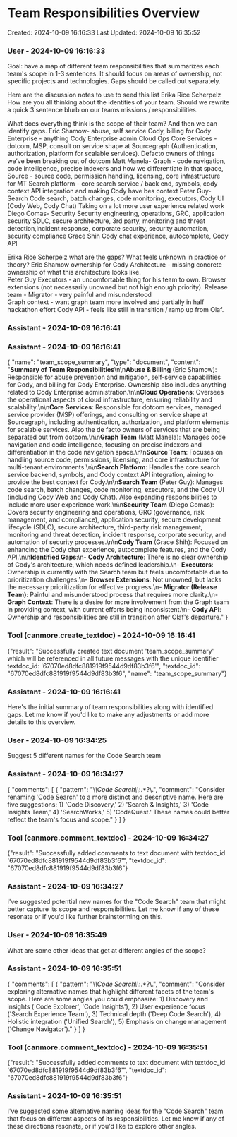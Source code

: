 # Team Responsibilities Overview

Created: 2024-10-09 16:16:33
Last Updated: 2024-10-09 16:35:52

### User - 2024-10-09 16:16:33

Goal: have a map of different team responsibilities that summarizes each team's scope in 1-3 sentences. It should focus on areas of ownership, not specific projects and technologies. Gaps should be called out separately.

Here are the discussion notes to use to seed this list
Erika Rice Scherpelz How are you all thinking about the identities of your team. Should we rewrite a quick 3 sentence blurb on our teams missions / responsibilities. 

What does everything think is the scope of their team? And then we can identify gaps. 
Eric Shamow- abuse, self service Cody, billing for Cody Enterprise - anything Cody Enterprise admin 
Cloud Ops 
Core Services - dotcom, MSP, consult on service shape at Sourcegraph (Authentication, authorization, platform for scalable services). Defacto owners of things we’ve been breaking out of dotcom
Matt Manela- 
Graph - code navigation, code intelligence, precise indexers and how we differentiate in that space, 
Source - source code, permission handling, licensing, core infrastructure for MT 
Search platform - core search service / back end, symbols, cody context API integration and making Cody have bes context 
Peter Guy- Search 
Code search, batch changes, code monitoring, executors, Cody UI (Cody Web, Cody Chat)
Taking on a lot more user experience related work
Diego Comas- Security
Security engineering, operations, GRC, application security SDLC, secure architecture, 3rd party, monitoring and threat detection,incident response, corporate security, security automation, security compliance 
Grace Shih 
Cody chat experience, autocomplete, Cody API 

Erika Rice Scherpelz what are the gaps? What feels unknown in practice or theory?
Eric Shamow ownership for Cody Architecture - missing concrete ownership of what this architecture looks like.    
Peter Guy Executors - an uncomfortable thing for his team to own. Browser extensions (not necessarily unowned but not high enough priority). 
Release team - Migrator - very painful and misunderstood  
Graph context - want graph team more involved and partially in half hackathon effort 
Cody API - feels like still in transition / ramp up from Olaf.

### Assistant - 2024-10-09 16:16:41



### Assistant - 2024-10-09 16:16:41

{
  "name": "team_scope_summary",
  "type": "document",
  "content": "**Summary of Team Responsibilities**\n\n**Abuse & Billing** (Eric Shamow): Responsible for abuse prevention and mitigation, self-service capabilities for Cody, and billing for Cody Enterprise. Ownership also includes anything related to Cody Enterprise administration.\n\n**Cloud Operations**: Oversees the operational aspects of cloud infrastructure, ensuring reliability and scalability.\n\n**Core Services**: Responsible for dotcom services, managed service provider (MSP) offerings, and consulting on service shape at Sourcegraph, including authentication, authorization, and platform elements for scalable services. Also the de facto owners of services that are being separated out from dotcom.\n\n**Graph Team** (Matt Manela): Manages code navigation and code intelligence, focusing on precise indexers and differentiation in the code navigation space.\n\n**Source Team**: Focuses on handling source code, permissions, licensing, and core infrastructure for multi-tenant environments.\n\n**Search Platform**: Handles the core search service backend, symbols, and Cody context API integration, aiming to provide the best context for Cody.\n\n**Search Team** (Peter Guy): Manages code search, batch changes, code monitoring, executors, and the Cody UI (including Cody Web and Cody Chat). Also expanding responsibilities to include more user experience work.\n\n**Security Team** (Diego Comas): Covers security engineering and operations, GRC (governance, risk management, and compliance), application security, secure development lifecycle (SDLC), secure architecture, third-party risk management, monitoring and threat detection, incident response, corporate security, and automation of security processes.\n\n**Cody Team** (Grace Shih): Focused on enhancing the Cody chat experience, autocomplete features, and the Cody API.\n\n**Identified Gaps**:\n- **Cody Architecture**: There is no clear ownership of Cody's architecture, which needs defined leadership.\n- **Executors**: Ownership is currently with the Search team but feels uncomfortable due to prioritization challenges.\n- **Browser Extensions**: Not unowned, but lacks the necessary prioritization for effective progress.\n- **Migrator (Release Team)**: Painful and misunderstood process that requires more clarity.\n- **Graph Context**: There is a desire for more involvement from the Graph team in providing context, with current efforts being inconsistent.\n- **Cody API**: Ownership and responsibilities are still in transition after Olaf's departure."
}

### Tool (canmore.create_textdoc) - 2024-10-09 16:16:41

{"result": "Successfully created text document 'team_scope_summary' which will be referenced in all future messages with the unique identifier textdoc_id: '67070ed8dfc881919f9544d9df83b3f6'", "textdoc_id": "67070ed8dfc881919f9544d9df83b3f6", "name": "team_scope_summary"}

### Assistant - 2024-10-09 16:16:41

Here's the initial summary of team responsibilities along with identified gaps. Let me know if you'd like to make any adjustments or add more details to this overview.

### User - 2024-10-09 16:34:25

Suggest 5 different names for the Code Search team

### Assistant - 2024-10-09 16:34:27

{
  "comments": [
    {
      "pattern": "\\*\\*Code Search\\*\\*:.*?\\.",
      "comment": "Consider renaming 'Code Search' to a more distinct and descriptive name. Here are five suggestions: 1) 'Code Discovery,' 2) 'Search & Insights,' 3) 'Code Insights Team,' 4) 'SearchWorks,' 5) 'CodeQuest.' These names could better reflect the team's focus and scope."
    }
  ]
}

### Tool (canmore.comment_textdoc) - 2024-10-09 16:34:27

{"result": "Successfully added comments to text document with textdoc_id '67070ed8dfc881919f9544d9df83b3f6'", "textdoc_id": "67070ed8dfc881919f9544d9df83b3f6"}

### Assistant - 2024-10-09 16:34:27

I've suggested potential new names for the "Code Search" team that might better capture its scope and responsibilities. Let me know if any of these resonate or if you'd like further brainstorming on this.

### User - 2024-10-09 16:35:49

What are some other ideas that get at different angles of the scope?

### Assistant - 2024-10-09 16:35:51

{
  "comments": [
    {
      "pattern": "\\*\\*Code Search\\*\\*:.*?\\.",
      "comment": "Consider exploring alternative names that highlight different facets of the team's scope. Here are some angles you could emphasize: 1) Discovery and insights ('Code Explorer', 'Code Insights'), 2) User experience focus ('Search Experience Team'), 3) Technical depth ('Deep Code Search'), 4) Holistic integration ('Unified Search'), 5) Emphasis on change management ('Change Navigator')."
    }
  ]
}

### Tool (canmore.comment_textdoc) - 2024-10-09 16:35:51

{"result": "Successfully added comments to text document with textdoc_id '67070ed8dfc881919f9544d9df83b3f6'", "textdoc_id": "67070ed8dfc881919f9544d9df83b3f6"}

### Assistant - 2024-10-09 16:35:51

I've suggested some alternative naming ideas for the "Code Search" team that focus on different aspects of its responsibilities. Let me know if any of these directions resonate, or if you'd like to explore other angles.


